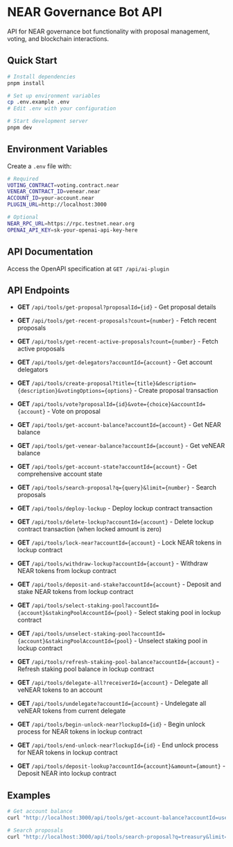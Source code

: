 # NEAR Governance Bot API

API for NEAR governance bot functionality with proposal management, voting, and blockchain interactions.

## Quick Start

```bash
# Install dependencies
pnpm install

# Set up environment variables
cp .env.example .env
# Edit .env with your configuration

# Start development server
pnpm dev
```

## Environment Variables

Create a `.env` file with:

```bash
# Required
VOTING_CONTRACT=voting.contract.near
VENEAR_CONTRACT_ID=venear.near
ACCOUNT_ID=your-account.near
PLUGIN_URL=http://localhost:3000

# Optional
NEAR_RPC_URL=https://rpc.testnet.near.org
OPENAI_API_KEY=sk-your-openai-api-key-here
```

## API Documentation

Access the OpenAPI specification at `GET /api/ai-plugin`

## API Endpoints

- **GET** `/api/tools/get-proposal?proposalId={id}` - Get proposal details
- **GET** `/api/tools/get-recent-proposals?count={number}` - Fetch recent proposals
- **GET** `/api/tools/get-recent-active-proposals?count={number}` - Fetch active proposals

- **GET** `/api/tools/get-delegators?accountId={account}` - Get account delegators
- **GET** `/api/tools/create-proposal?title={title}&description={description}&votingOptions={options}` - Create proposal transaction
- **GET** `/api/tools/vote?proposalId={id}&vote={choice}&accountId={account}` - Vote on proposal
- **GET** `/api/tools/get-account-balance?accountId={account}` - Get NEAR balance
- **GET** `/api/tools/get-venear-balance?accountId={account}` - Get veNEAR balance
- **GET** `/api/tools/get-account-state?accountId={account}` - Get comprehensive account state

- **GET** `/api/tools/search-proposal?q={query}&limit={number}` - Search proposals
- **GET** `/api/tools/deploy-lockup` - Deploy lockup contract transaction
- **GET** `/api/tools/delete-lockup?accountId={account}` - Delete lockup contract transaction (when locked amount is zero)
- **GET** `/api/tools/lock-near?accountId={account}` - Lock NEAR tokens in lockup contract
- **GET** `/api/tools/withdraw-lockup?accountId={account}` - Withdraw NEAR tokens from lockup contract
- **GET** `/api/tools/deposit-and-stake?accountId={account}` - Deposit and stake NEAR tokens from lockup contract
- **GET** `/api/tools/select-staking-pool?accountId={account}&stakingPoolAccountId={pool}` - Select staking pool in lockup contract
- **GET** `/api/tools/unselect-staking-pool?accountId={account}&stakingPoolAccountId={pool}` - Unselect staking pool in lockup contract
- **GET** `/api/tools/refresh-staking-pool-balance?accountId={account}` - Refresh staking pool balance in lockup contract
- **GET** `/api/tools/delegate-all?receiverId={account}` - Delegate all veNEAR tokens to an account
- **GET** `/api/tools/undelegate?accountId={account}` - Undelegate all veNEAR tokens from current delegate
- **GET** `/api/tools/begin-unlock-near?lockupId={id}` - Begin unlock process for NEAR tokens in lockup contract
- **GET** `/api/tools/end-unlock-near?lockupId={id}` - End unlock process for NEAR tokens in lockup contract
- **GET** `/api/tools/deposit-lookup?accountId={account}&amount={amount}` - Deposit NEAR into lockup contract

## Examples

```bash
# Get account balance
curl "http://localhost:3000/api/tools/get-account-balance?accountId=user.near"

# Search proposals
curl "http://localhost:3000/api/tools/search-proposal?q=treasury&limit=20"
```